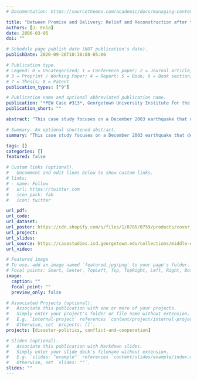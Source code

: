 ```yaml
---
# Documentation: https://sourcethemes.com/academic/docs/managing-content/

title: "Between Promise and Delivery: Relief and Reconstruction after the 2003 Iranian Earthquake"
authors: [J. Enia]
date: 2006-03-05
doi: ""

# Schedule page publish date (NOT publication's date).
publishDate: 2020-09-26T10:38:08-05:00

# Publication type.
# Legend: 0 = Uncategorized; 1 = Conference paper; 2 = Journal article;
# 3 = Preprint / Working Paper; 4 = Report; 5 = Book; 6 = Book section;
# 7 = Thesis; 8 = Patent
publication_types: ["9"]

# Publication name and optional abbreviated publication name.
publication: "*PEW Case #313*, Georgetown University Institute for the Study of Diplomacy"
publication_short: ""

abstract: "This case study focuses on a December 2003 earthquake that devastated the ancient Iranian city of Bam, killing as many as 30,000 people. Almost immediately, large pledges of disaster relief aid came from around the world, both directly to the Iranian government and to United Nations’ emergency relief campaigns. However, much of the promised aid never materialized and the city remained in ruins a year after the quake. This study uses that tragedy to illuminate the politics associated with foreign aid and reconstruction in the aftermath of a natural disaster."

# Summary. An optional shortened abstract.
summary: "This case study focuses on a December 2003 earthquake that devastated the ancient Iranian city of Bam, killing as many as 30,000 people. The case explores the politics associated with foreign aid and reconstruction in the aftermath of a natural disaster."

tags: []
categories: []
featured: false

# Custom links (optional).
#   Uncomment and edit lines below to show custom links.
# links:
# - name: Follow
#   url: https://twitter.com
#   icon_pack: fab
#   icon: twitter

url_pdf:
url_code:
url_dataset:
url_poster: https://cdn.shopify.com/s/files/1/0785/0759/products/cover_313_copy_x700.jpg?v=1551905183
url_project:
url_slides:
url_source: https://casestudies.isd.georgetown.edu/collections/middle-eastern-studies/products/between-promise-and-delivery-relief-and-reconstruction-after-the-2003-iranian-earthquake
url_video:

# Featured image
# To use, add an image named `featured.jpg/png` to your page's folder. 
# Focal points: Smart, Center, TopLeft, Top, TopRight, Left, Right, BottomLeft, Bottom, BottomRight.
image:
  caption: ""
  focal_point: ""
  preview_only: false

# Associated Projects (optional).
#   Associate this publication with one or more of your projects.
#   Simply enter your project's folder or file name without extension.
#   E.g. `internal-project` references `content/project/internal-project/index.md`.
#   Otherwise, set `projects: []`.
projects: [disaster-politics, conflict-and-cooperation]

# Slides (optional).
#   Associate this publication with Markdown slides.
#   Simply enter your slide deck's filename without extension.
#   E.g. `slides: "example"` references `content/slides/example/index.md`.
#   Otherwise, set `slides: ""`.
slides: ""
---
```

